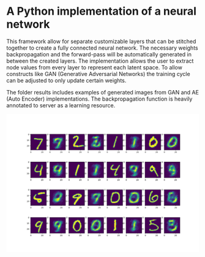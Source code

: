 # A Python implementation of a neural network
This framework allow for separate customizable layers that can be stitched together to create a fully connected neural network. 
The necessary weights backpropagation and the forward-pass will be automatically generated in between the created layers.
The implementation allows the user to extract node values from every layer to represent each latent space. 
To allow constructs like GAN (Generative Adversarial Networks) the training cycle can be adjusted to only update certain weights.

The folder results includes examples of generated images from GAN and AE (Auto Encoder) implementations.
The backpropagation function is heavily annotated to server as a learning resource.

![AE](results/20000epochsAE.png)
